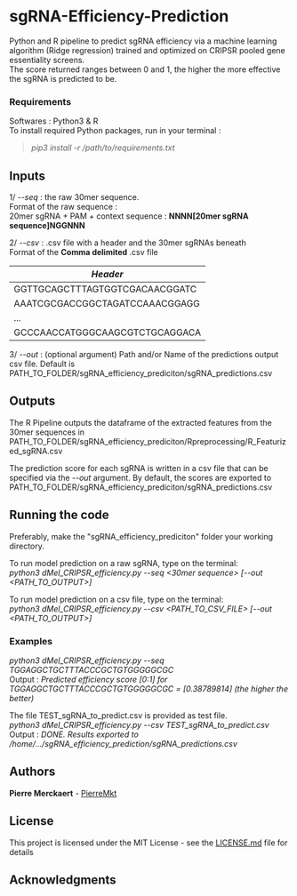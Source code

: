 # sgRNA-Efficiency-Prediction

Python and R pipeline to predict sgRNA efficiency via a machine learning algorithm (Ridge regression) trained and optimized on CRIPSR pooled gene essentiality screens.   
The score returned ranges between 0 and 1, the higher the more effective the sgRNA is predicted to be.

### Requirements
Softwares : Python3 & R   
To install required Python packages, run in your terminal :
 > _pip3 install -r /path/to/requirements.txt_
  
## Inputs
1/ _--seq_ : the raw 30mer sequence.   
Format of the raw sequence :  
20mer sgRNA + PAM + context sequence : **NNNN[20mer sgRNA sequence]NGGNNN**   
      
2/ _--csv_ : .csv file with a header and the 30mer sgRNAs beneath   
Format of the **Comma delimited** .csv file

|  _Header_  |
| ------------- |
|  GGTTGCAGCTTTAGTGGTCGACAACGGATC  |
|  AAATCGCGACCGGCTAGATCCAAACGGAGG  | 
|              ...                 | 
|  GCCCAACCATGGGCAAGCGTCTGCAGGACA  | 

3/ _--out_ : (optional argument) Path and/or Name of the predictions output csv file. Default is PATH_TO_FOLDER/sgRNA_efficiency_prediciton/sgRNA_predictions.csv

## Outputs
The R Pipeline outputs the dataframe of the extracted features from the 30mer sequences in PATH_TO_FOLDER/sgRNA_efficiency_prediciton/Rpreprocessing/R_Featurized_sgRNA.csv

The prediction score for each sgRNA is written in a csv file that can be specified via the _--out_ argument. By default, the scores are exported to PATH_TO_FOLDER/sgRNA_efficiency_prediciton/sgRNA_predictions.csv

## Running the code
Preferably, make the "sgRNA_efficiency_prediciton" folder your working directory.

To run model prediction on a raw sgRNA, type on the terminal:   
_python3 dMel_CRIPSR_efficiency.py --seq <30mer sequence> [--out <PATH_TO_OUTPUT>]_
   
To run model prediction on a csv file, type on the terminal:    
_python3 dMel_CRIPSR_efficiency.py --csv <PATH_TO_CSV_FILE> [--out <PATH_TO_OUTPUT>]_

### Examples
_python3 dMel_CRIPSR_efficiency.py --seq TGGAGGCTGCTTTACCCGCTGTGGGGGCGC_    
Output : _Predicted efficiency score [0:1] for TGGAGGCTGCTTTACCCGCTGTGGGGGCGC =  [0.38789814] (the higher the better)_

The file TEST_sgRNA_to_predict.csv is provided as test file.   
_python3 dMel_CRIPSR_efficiency.py --csv TEST_sgRNA_to_predict.csv_     
Output : _DONE. Results exported to /home/.../sgRNA_efficiency_prediction/sgRNA_predictions.csv_

## Authors

**Pierre Merckaert** - [PierreMkt](https://github.com/PierreMkt)

## License

This project is licensed under the MIT License - see the [LICENSE.md](LICENSE.md) file for details

## Acknowledgments


